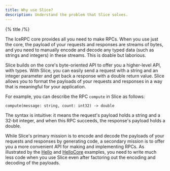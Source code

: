 ```yaml
---
title: Why use Slice?
description: Understand the problem that Slice solves.
---
```


{% title /%}

The IceRPC core provides all you need to make RPCs. When you use just the core, the payload of your requests and
responses are streams of bytes, and you need to manually encode and decode any typed data (such as strings and integers)
in these streams. This is doable but laborious.

Slice builds on the core's byte-oriented API to offer you a higher-level API, with types. With Slice, you can easily
send a request with a string and an integer parameter and get back a response with a double return value. Slice allows
you to format the payloads of your requests and responses in a way that is meaningful for your application.

For example, you can describe the RPC `compute` in Slice as follows:

```slice
compute(message: string, count: int32) -> double
```

The syntax is intuitive: it means the request's payload holds a string and a 32-bit integer, and when this RPC succeeds,
the response's payload holds a double.

While Slice's primary mission is to encode and decode the payloads of your requests and responses by generating code, a
secondary mission is to offer you a more convenient API for making and implementing RPCs. As illustrated by the
[Hello]() and [HelloCore]() examples, you need to write much less code when you use Slice even after factoring out the
encoding and decoding of the payloads.

